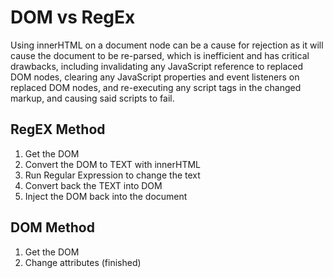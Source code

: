 # DOM vs RegEx

Using innerHTML on a document node can be a cause for rejection as it will cause the document to be re-parsed, which is inefficient and has critical drawbacks, including invalidating any JavaScript reference to replaced DOM nodes, clearing any JavaScript properties and event listeners on replaced DOM nodes, and re-executing any script tags in the changed markup, and causing said scripts to fail.

## RegEX Method
1. Get the DOM
1. Convert the DOM to TEXT with innerHTML
1. Run Regular Expression to change the text
1. Convert back the TEXT into DOM
1. Inject the DOM back into the document

## DOM Method
1. Get the DOM
1. Change attributes (finished)
